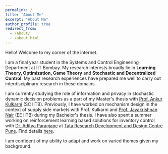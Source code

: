 ```yaml
---
permalink: /
title: "About Me"
excerpt: "About Me"
author_profile: true
redirect_from: 
  - /about/
  - /about.html
---
```


Hello! Welcome to my corner of the internet.

I am a final year student in the Systems and Control Engineering Department at IIT Bombay. My research interests broadly lie in **Learning Theory, Optimization, Game Theory** and **Stochastic and Decentralized Control**. My past research experiences have prepared me well to carry out interdisciplinary research in these domains.

I am currently studying the role of information and privacy in stochastic dynamic decision problems as a part of my Master's thesis with [Prof. Ankur Kulkarni](http://www.sc.iitb.ac.in/~ankur/) (SC IITB). Previously, I have worked on mechanism design in the context of supply side markets with Prof. Kulkarni and [Prof. Jayakrishnan Nair](https://www.ee.iitb.ac.in/~jayakrishnan.nair/) (EE IITB) during my Bachelor's thesis. I have also spent a summer working on reinforcement learning based solutions for inventory control with [Dr. Aditya Paranjape](https://scholar.google.co.in/citations?user=4d54VyUAAAAJ&hl=en) at [Tata Research Development and Design Centre Pune](https://en.wikipedia.org/wiki/Tata_Research_Development_and_Design_Centre). Find details [here](https://namanaggarwal.github.io/research).

I am confident of my ability to adapt and work on varied themes given my background.